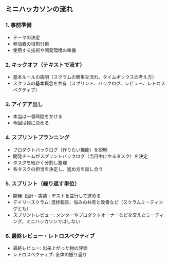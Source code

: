 ## ミニハッカソンの流れ

### 1. 事前準備

- テーマの決定
- 参加者の役割分担
- 使用する技術や開発環境の準備

### 2. キックオフ（テキストで流す）

- 基本ルールの説明（スクラムの簡単な流れ、タイムボックスの考え方）
- スクラムの基本概念を共有（スプリント、バックログ、レビュー、レトロスペクティブ）

### 3. アイデア出し

- 本当は一番時間をかける
- 今回は雑に決める

### 4. スプリントプランニング

- プロダクトバックログ（作りたい機能）を説明
- 開発チームがスプリントバックログ（当日中にやるタスク）を決定
- タスクを細かく分割し整理
- 各タスクの担当を決定し、進め方を話し合う

### 5. スプリント（繰り返す単位）

- 開発: 設計・実装・テストを並行して進める
- デイリースクラム: 進捗報告、悩みの共有と改善など（スクラムミーティングとも）
- スプリントレビュー: メンターやプロダクトオーナーなどを交えたミーティング。ミニハッカソンではしない

### 6. 最終レビュー・レトロスペクティブ

- 最終レビュー: 出来上がった物の評価
- レトロスペクティブ: 全体の振り返り
